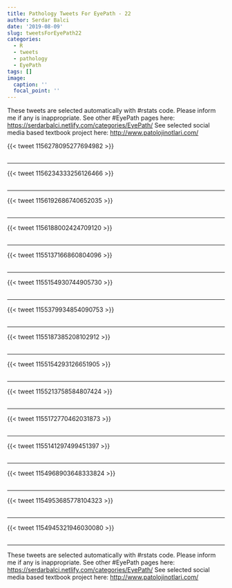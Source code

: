 ```yaml
---
title: Pathology Tweets For EyePath - 22
author: Serdar Balci
date: '2019-08-09'
slug: tweetsForEyePath22
categories:
  - R
  - tweets
  - pathology
  - EyePath
tags: []
image:
  caption: ''
  focal_point: ''
---
```



These tweets are selected automatically with #rstats code. Please inform me if any is inappropriate.
See other #EyePath pages here: https://serdarbalci.netlify.com/categories/EyePath/ 
See selected social media based textbook project here: http://www.patolojinotlari.com/

{{< tweet 1156278095277694982 >}}
<br>
<br>
<hr>
{{< tweet 1156234333256126466 >}}
<br>
<br>
<hr>
{{< tweet 1156192686740652035 >}}
<br>
<br>
<hr>
{{< tweet 1156188002424709120 >}}
<br>
<br>
<hr>
{{< tweet 1155137166860804096 >}}
<br>
<br>
<hr>
{{< tweet 1155154930744905730 >}}
<br>
<br>
<hr>
{{< tweet 1155379934854090753 >}}
<br>
<br>
<hr>
{{< tweet 1155187385208102912 >}}
<br>
<br>
<hr>
{{< tweet 1155154293126651905 >}}
<br>
<br>
<hr>
{{< tweet 1155213758584807424 >}}
<br>
<br>
<hr>
{{< tweet 1155172770462031873 >}}
<br>
<br>
<hr>
{{< tweet 1155141297499451397 >}}
<br>
<br>
<hr>
{{< tweet 1154968903648333824 >}}
<br>
<br>
<hr>
{{< tweet 1154953685778104323 >}}
<br>
<br>
<hr>
{{< tweet 1154945321946030080 >}}
<br>
<br>
<hr>


These tweets are selected automatically with #rstats code. Please inform me if any is inappropriate.
See other #EyePath pages here: https://serdarbalci.netlify.com/categories/EyePath/ 
See selected social media based textbook project here: http://www.patolojinotlari.com/
